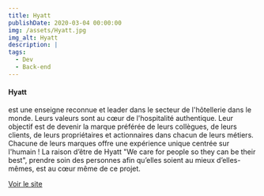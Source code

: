 ```yaml
---
title: Hyatt
publishDate: 2020-03-04 00:00:00
img: /assets/Hyatt.jpg
img_alt: Hyatt
description: |
tags:
  - Dev
  - Back-end
---
```

<div>
<h4>Hyatt</h4>
<p>est une enseigne reconnue et leader dans le secteur de l'hôtellerie dans le monde. Leurs valeurs sont au cœur de l'hospitalité authentique. Leur objectif est de devenir la marque préférée de leurs collègues, de leurs clients, de leurs propriétaires et actionnaires dans chacun de leurs métiers. Chacune de leurs marques offre une expérience unique centrée sur l'humain ! La raison d’être de Hyatt "We care for people so they can be their best", prendre soin des personnes afin qu’elles soient au mieux d’elles-mêmes, est au cœur même de ce projet.</p>
  <a href="https://www.hyatt.com" class="btn btn-primary">Voir le site</a>
</div>

